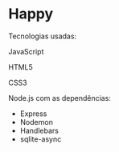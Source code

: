 # Happy
<p>Tecnologias usadas:</p>
<p>JavaScript</p>
<p>HTML5</p>
<p>CSS3</p>
Node.js com as dependências:
<ul>
  <li>Express</li>
  <li>Nodemon</li>
  <li>Handlebars</li>
  <li>sqlite-async</li>
</ul>
